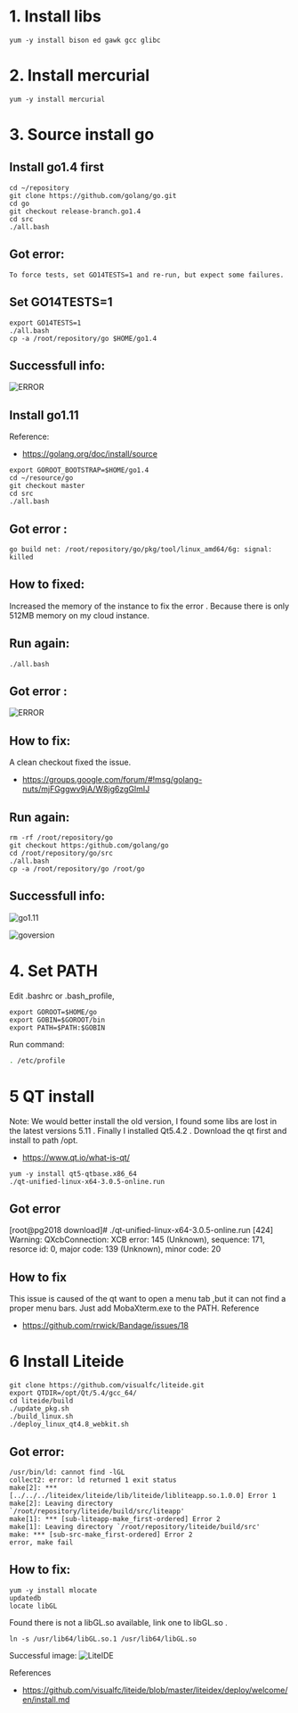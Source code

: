 # 1. Install libs
```
yum -y install bison ed gawk gcc glibc
```

# 2. Install mercurial
```
yum -y install mercurial
```

# 3. Source install go
## Install go1.4 first
```
cd ~/repository
git clone https://github.com/golang/go.git
cd go
git checkout release-branch.go1.4
cd src
./all.bash
```

## Got error:
```
To force tests, set GO14TESTS=1 and re-run, but expect some failures.
```

## Set GO14TESTS=1
```
export GO14TESTS=1
./all.bash
cp -a /root/repository/go $HOME/go1.4
```

## Successfull info:
![ERROR](https://github.com/qiyafafa/Work-Note/blob/master/images/go14_install.png)

## Install go1.11
Reference:
- https://golang.org/doc/install/source

```
export GOROOT_BOOTSTRAP=$HOME/go1.4
cd ~/resource/go
git checkout master
cd src
./all.bash
```
## Got error :
```
go build net: /root/repository/go/pkg/tool/linux_amd64/6g: signal: killed
```

## How to fixed:
Increased the memory of the instance to fix the error .
Because there is only 512MB memory on my cloud instance. 

## Run again:
```
./all.bash
```

## Got error :
![ERROR](https://github.com/qiyafafa/Work-Note/blob/master/images/gomaster_error1.png)

## How to fix:
A clean checkout fixed the issue.
- https://groups.google.com/forum/#!msg/golang-nuts/mjFGggwv9jA/W8jg6zgGlmIJ

## Run again:
```
rm -rf /root/repository/go
git checkout https:/github.com/golang/go
cd /root/repository/go/src
./all.bash
cp -a /root/repository/go /root/go
```

## Successfull info:
![go1.11](https://github.com/qiyafafa/Work-Note/blob/master/images/success_go1.11.png)

![goversion](https://github.com/qiyafafa/Work-Note/blob/master/images/goversion.png)

# 4. Set PATH 
Edit .bashrc or .bash_profile, 
```
export GOROOT=$HOME/go 
export GOBIN=$GOROOT/bin 
export PATH=$PATH:$GOBIN
```

Run command:
```sh
. /etc/profile
```

# 5 QT install
Note: We would better install the old version, I found some libs are lost in the latest versions 5.11 .
Finally I installed Qt5.4.2 .
Download the qt first and install to path /opt.
- https://www.qt.io/what-is-qt/

```
yum -y install qt5-qtbase.x86_64
./qt-unified-linux-x64-3.0.5-online.run
```

## Got error
[root@pg2018 download]# ./qt-unified-linux-x64-3.0.5-online.run
[424] Warning: QXcbConnection: XCB error: 145 (Unknown), sequence: 171, resorce id: 0, major code: 139 (Unknown), minor code: 20

## How to fix
This issue is caused of the qt want to open a menu tab ,but it can not find a proper menu bars.
Just add MobaXterm.exe to the PATH.
Reference
- https://github.com/rrwick/Bandage/issues/18

# 6 Install Liteide
```
git clone https://github.com/visualfc/liteide.git
export QTDIR=/opt/Qt/5.4/gcc_64/
cd liteide/build
./update_pkg.sh
./build_linux.sh
./deploy_linux_qt4.8_webkit.sh
```

## Got error:
```
/usr/bin/ld: cannot find -lGL
collect2: error: ld returned 1 exit status
make[2]: *** [../../../liteidex/liteide/lib/liteide/libliteapp.so.1.0.0] Error 1
make[2]: Leaving directory `/root/repository/liteide/build/src/liteapp'
make[1]: *** [sub-liteapp-make_first-ordered] Error 2
make[1]: Leaving directory `/root/repository/liteide/build/src'
make: *** [sub-src-make_first-ordered] Error 2
error, make fail
```

## How to fix:
```
yum -y install mlocate
updatedb
locate libGL
```
Found there is not a libGL.so available, link one to libGL.so  .
```
ln -s /usr/lib64/libGL.so.1 /usr/lib64/libGL.so
```

Successful image:
![LiteIDE](https://github.com/qiyafafa/Work-Note/blob/master/images/linux_liteide.png)

References
- https://github.com/visualfc/liteide/blob/master/liteidex/deploy/welcome/en/install.md

